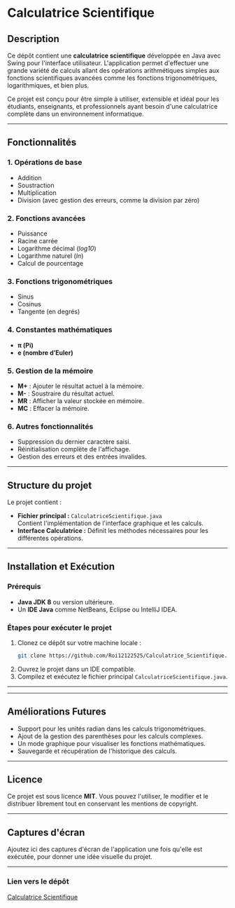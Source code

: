 # **Calculatrice Scientifique**

## **Description**
Ce dépôt contient une **calculatrice scientifique** développée en Java avec Swing pour l'interface utilisateur. L'application permet d'effectuer une grande variété de calculs allant des opérations arithmétiques simples aux fonctions scientifiques avancées comme les fonctions trigonométriques, logarithmiques, et bien plus.

Ce projet est conçu pour être simple à utiliser, extensible et idéal pour les étudiants, enseignants, et professionnels ayant besoin d'une calculatrice complète dans un environnement informatique.

---

## **Fonctionnalités**
### **1. Opérations de base**
- Addition
- Soustraction
- Multiplication
- Division (avec gestion des erreurs, comme la division par zéro)

### **2. Fonctions avancées**
- Puissance
- Racine carrée
- Logarithme décimal (*log10*)
- Logarithme naturel (*ln*)
- Calcul de pourcentage

### **3. Fonctions trigonométriques**
- Sinus
- Cosinus
- Tangente (en degrés)

### **4. Constantes mathématiques**
- **π (Pi)**
- **e (nombre d’Euler)**

### **5. Gestion de la mémoire**
- **M+** : Ajouter le résultat actuel à la mémoire.
- **M-** : Soustraire du résultat actuel.
- **MR** : Afficher la valeur stockée en mémoire.
- **MC** : Effacer la mémoire.

### **6. Autres fonctionnalités**
- Suppression du dernier caractère saisi.
- Réinitialisation complète de l'affichage.
- Gestion des erreurs et des entrées invalides.

---

## **Structure du projet**
Le projet contient :
- **Fichier principal :** `CalculatriceScientifique.java`  
  Contient l'implémentation de l'interface graphique et les calculs.
- **Interface Calculatrice :** Définit les méthodes nécessaires pour les différentes opérations.

---

## **Installation et Exécution**
### **Prérequis**
- **Java JDK 8** ou version ultérieure.
- Un **IDE Java** comme NetBeans, Eclipse ou IntelliJ IDEA.

### **Étapes pour exécuter le projet**
1. Clonez ce dépôt sur votre machine locale :
   ```bash
   git clone https://github.com/Roi12122525/Calculatrice_Scientifique.git
   ```
2. Ouvrez le projet dans un IDE compatible.
3. Compilez et exécutez le fichier principal `CalculatriceScientifique.java`.

---


---

## **Améliorations Futures**
- Support pour les unités radian dans les calculs trigonométriques.
- Ajout de la gestion des parenthèses pour les calculs complexes.
- Un mode graphique pour visualiser les fonctions mathématiques.
- Sauvegarde et récupération de l'historique des calculs.

---

## **Licence**
Ce projet est sous licence **MIT**. Vous pouvez l'utiliser, le modifier et le distribuer librement tout en conservant les mentions de copyright.  

---

## **Captures d'écran**
Ajoutez ici des captures d'écran de l'application une fois qu'elle est exécutée, pour donner une idée visuelle du projet.

--- 

### **Lien vers le dépôt**
[Calculatrice Scientifique](https://github.com/votre-utilisateur/calculatrice_scientifique)
